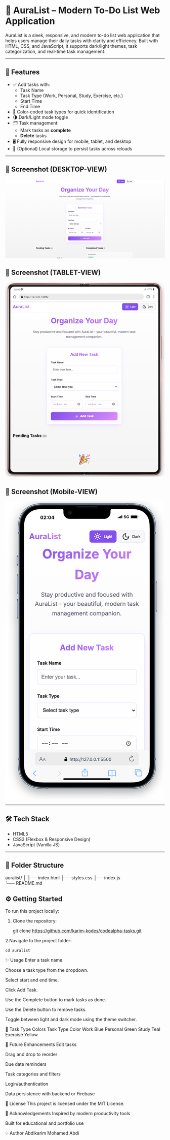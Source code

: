 # 📝 AuraList – Modern To-Do List Web Application

AuraList is a sleek, responsive, and modern to-do list web application that helps users manage their daily tasks with clarity and efficiency. Built with HTML, CSS, and JavaScript, it supports dark/light themes, task categorization, and real-time task management.

---

## 🚀 Features

- ✅ Add tasks with:
  - Task Name
  - Task Type (Work, Personal, Study, Exercise, etc.)
  - Start Time
  - End Time
- 🎨 Color-coded task types for quick identification
- 🌗 Dark/Light mode toggle
- 🗂 Task management:
  - Mark tasks as **complete**
  - **Delete** tasks
- 🖥️ Fully responsive design for mobile, tablet, and desktop
- 💾 (Optional) Local storage to persist tasks across reloads

---

## 📸 Screenshot (DESKTOP-VIEW)

![AuraList Preview](./To-Do-List/images/Desktop-view.png)

## 📸 Screenshot (TABLET-VIEW)

![AuraList Preview](./To-Do-List/images/Tablet-view.png)

## 📸 Screenshot (Mobile-VIEW)

![AuraList Preview](./To-Do-List/images/Mobile-view.png)

---

## 🛠️ Tech Stack

- HTML5
- CSS3 (Flexbox & Responsive Design)
- JavaScript (Vanilla JS)

---

## 📁 Folder Structure

auralist/
│
├── index.html
├── styles.css
├── index.js  
└── README.md

## ⚙️ Getting Started

To run this project locally:

1. Clone the repository:

   git clone https://github.com/karim-kodes/codealpha-tasks.git

2.Navigate to the project folder:

    cd auralist

✨ Usage
Enter a task name.

Choose a task type from the dropdown.

Select start and end time.

Click Add Task.

Use the Complete button to mark tasks as done.

Use the Delete button to remove tasks.

Toggle between light and dark mode using the theme switcher.

🎨 Task Type Colors
Task Type Color
Work Blue
Personal Green
Study Teal
Exercise Yellow

📌 Future Enhancements
Edit tasks

Drag and drop to reorder

Due date reminders

Task categories and filters

Login/authentication

Data persistence with backend or Firebase

📄 License
This project is licensed under the MIT License.

🙌 Acknowledgements
Inspired by modern productivity tools

Built for educational and portfolio use

💡 Author
Abdikarim Mohamed Abdi
